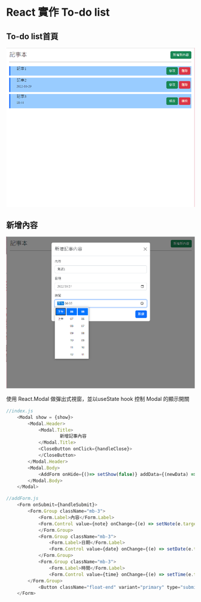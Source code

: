 # React 實作 To-do list

## To-do list首頁

![GITHUB](https://raw.githubusercontent.com/willy199710/React_todolist/main/picture/To-do-list.PNG)

## 新增內容

![GITHUB](https://github.com/willy199710/React_todolist/blob/main/picture/add_item.PNG)

使用 React.Modal 做彈出式視窗，並以useState hook 控制 Modal 的顯示開關

```js
//index.js
    <Modal show = {show}>
        <Modal.Header>
            <Modal.Title>
                    新增記事內容
            </Modal.Title>
            <CloseButton onClick={handleClose}>
            </CloseButton>
        </Modal.Header>
        <Modal.Body>
            <AddForm onHide={()=> setShow(false)} addData={(newData) => setListData(arr => [...arr, newData])}/>
        </Modal.Body>
    </Modal>
```
```js
//addForm.js
    <Form onSubmit={handleSubmit}>
        <Form.Group className="mb-3">
            <Form.Label>內容</Form.Label>
            <Form.Control value={note} onChange={(e) => setNote(e.target.value)} type="text" placeholder="輸入欲記事之內容(必填)" required></Form.Control>
            </Form.Group>
            <Form.Group className="mb-3">
                <Form.Label>日期</Form.Label>
                <Form.Control value={date} onChange={(e) => setDate(e.target.value)} type="date"></Form.Control>
            </Form.Group>
            <Form.Group className="mb-3">
                <Form.Label>時間</Form.Label>
                <Form.Control value={time} onChange={(e) => setTime(e.target.value)} type="time"></Form.Control>
        </Form.Group>
            <Button className="float-end" variant="primary" type="submit">新建</Button>
    </Form>
```